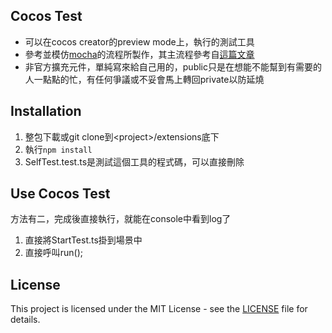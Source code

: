 ## Cocos Test
- 可以在cocos creator的preview mode上，執行的測試工具
- 參考並模仿[mocha](https://github.com/mochajs/mocha?tab=readme-ov-file)的流程所製作，其主流程參考自[這篇文章](https://shawnlin0201.github.io/mocha.js/Mocha-002-run-cycle/)
- 非官方擴充元件，單純寫來給自己用的，public只是在想能不能幫到有需要的人一點點的忙，有任何爭議或不妥會馬上轉回private以防延燒

## Installation
1. 整包下載或git clone到\<project\>/extensions底下
2. 執行`npm install`
3. SelfTest.test.ts是測試這個工具的程式碼，可以直接刪除
   
## Use Cocos Test
方法有二，完成後直接執行，就能在console中看到log了
1. 直接將StartTest.ts掛到場景中
2. 直接呼叫run();

## License

This project is licensed under the MIT License - see the [LICENSE](LICENSE) file for details.